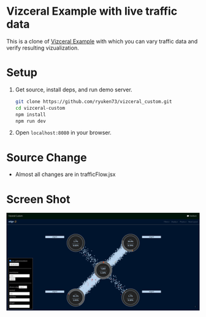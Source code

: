 # Vizceral Example with live traffic data
  This is a clone of [Vizceral Example](https://github.com/netflix/vizceral-example) with which you can vary traffic data and verify resulting vizualization.

# Setup
1. Get source, install deps, and run demo server.

   ```sh
   git clone https://github.com/ryuken73/vizceral_custom.git
   cd vizceral-custom
   npm install
   npm run dev
   ```

2. Open `localhost:8080` in your browser.

# Source Change
- Almost all changes are in trafficFlow.jsx

# Screen Shot
<img src="img/screen_shot1.jpg" />
